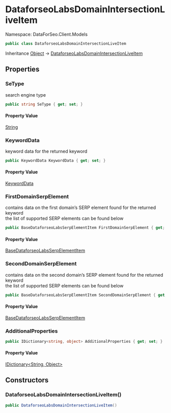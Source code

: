 # DataforseoLabsDomainIntersectionLiveItem

Namespace: DataForSeo.Client.Models

```csharp
public class DataforseoLabsDomainIntersectionLiveItem
```

Inheritance [Object](https://docs.microsoft.com/en-us/dotnet/api/system.object) → [DataforseoLabsDomainIntersectionLiveItem](./dataforseo.client.models.dataforseolabsdomainintersectionliveitem.md)

## Properties

### **SeType**

search engine type

```csharp
public string SeType { get; set; }
```

#### Property Value

[String](https://docs.microsoft.com/en-us/dotnet/api/system.string)<br>

### **KeywordData**

keyword data for the returned keyword

```csharp
public KeywordData KeywordData { get; set; }
```

#### Property Value

[KeywordData](./dataforseo.client.models.keyworddata.md)<br>

### **FirstDomainSerpElement**

contains data on the first domain’s SERP element found for the returned keyword
 <br>the list of supported SERP elements can be found below

```csharp
public BaseDataforseoLabsSerpElementItem FirstDomainSerpElement { get; set; }
```

#### Property Value

[BaseDataforseoLabsSerpElementItem](./dataforseo.client.models.basedataforseolabsserpelementitem.md)<br>

### **SecondDomainSerpElement**

contains data on the second domain’s SERP element found for the returned keyword
 <br>the list of supported SERP elements can be found below

```csharp
public BaseDataforseoLabsSerpElementItem SecondDomainSerpElement { get; set; }
```

#### Property Value

[BaseDataforseoLabsSerpElementItem](./dataforseo.client.models.basedataforseolabsserpelementitem.md)<br>

### **AdditionalProperties**

```csharp
public IDictionary<string, object> AdditionalProperties { get; set; }
```

#### Property Value

[IDictionary&lt;String, Object&gt;](https://docs.microsoft.com/en-us/dotnet/api/system.collections.generic.idictionary-2)<br>

## Constructors

### **DataforseoLabsDomainIntersectionLiveItem()**

```csharp
public DataforseoLabsDomainIntersectionLiveItem()
```
